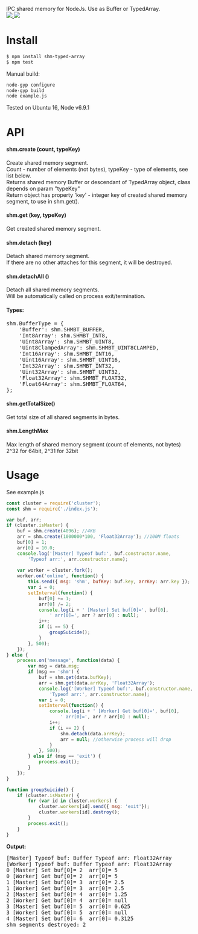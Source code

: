 IPC shared memory for NodeJs. Use as Buffer or TypedArray.<br>
<a href='https://www.npmjs.com/package/shm-typed-array'><img src='https://img.shields.io/npm/v/shm-typed-array.svg' /> <img src='https://travis-ci.org/ukrbublik/shm-typed-array.svg?branch=master' /></a>


# Install
``` bash
$ npm install shm-typed-array
$ npm test
```
Manual build:
``` bash
node-gyp configure
node-gyp build
node example.js
```
Tested on Ubuntu 16, Node v6.9.1

# API

<h4>shm.create (count, typeKey)</h4>
Create shared memory segment.<br>
Count - number of elements (not bytes), typeKey - type of elements, see list below.<br>
Returns shared memory Buffer or descendant of TypedArray object, class depends on param "typeKey"<br>
Return object has property 'key' - integer key of created shared memory segment, to use in shm.get().

<h4>shm.get (key, typeKey)</h4>
Get created shared memory segment.

<h4>shm.detach (key)</h4>
Detach shared memory segment.<br>
If there are no other attaches for this segment, it will be destroyed.

<h4>shm.detachAll ()</h4>
Detach all shared memory segments.<br>
Will be automatically called on process exit/termination.

<h4>Types:</h4>
<pre>
shm.BufferType = {
	'Buffer': shm.SHMBT_BUFFER,
	'Int8Array': shm.SHMBT_INT8,
	'Uint8Array': shm.SHMBT_UINT8,
	'Uint8ClampedArray': shm.SHMBT_UINT8CLAMPED,
	'Int16Array': shm.SHMBT_INT16,
	'Uint16Array': shm.SHMBT_UINT16,
	'Int32Array': shm.SHMBT_INT32,
	'Uint32Array': shm.SHMBT_UINT32,
	'Float32Array': shm.SHMBT_FLOAT32, 
	'Float64Array': shm.SHMBT_FLOAT64,
};
</pre>

<h4>shm.getTotalSize()</h4>
Get total size of all shared segments in bytes.

<h4>shm.LengthMax</h4>
Max length of shared memory segment (count of elements, not bytes)<br>
2^32 for 64bit, 2^31 for 32bit

# Usage
See example.js

``` js
const cluster = require('cluster');
const shm = require('./index.js');

var buf, arr;
if (cluster.isMaster) {
	buf = shm.create(4096); //4KB
	arr = shm.create(1000000*100, 'Float32Array'); //100M floats
	buf[0] = 1;
	arr[0] = 10.0;
	console.log('[Master] Typeof buf:', buf.constructor.name, 
		'Typeof arr:', arr.constructor.name);
	
	var worker = cluster.fork();
	worker.on('online', function() {
		this.send({ msg: 'shm', bufKey: buf.key, arrKey: arr.key });
		var i = 0;
		setInterval(function() {
			buf[0] += 1;
			arr[0] /= 2;
			console.log(i + ' [Master] Set buf[0]=', buf[0], 
				' arr[0]=', arr ? arr[0] : null);
			i++;
			if (i == 5) {
				groupSuicide();
			}
		}, 500);
	});	
} else {
	process.on('message', function(data) {
		var msg = data.msg;
		if (msg == 'shm') {
			buf = shm.get(data.bufKey);
			arr = shm.get(data.arrKey, 'Float32Array');
			console.log('[Worker] Typeof buf:', buf.constructor.name, 
				'Typeof arr:', arr.constructor.name);
			var i = 0;
			setInterval(function() {
				console.log(i + ' [Worker] Get buf[0]=', buf[0], 
					' arr[0]=', arr ? arr[0] : null);
				i++;
				if (i == 2) {
					shm.detach(data.arrKey);
					arr = null; //otherwise process will drop
				}
			}, 500);
		} else if (msg == 'exit') {
			process.exit();
		}
	});
}

function groupSuicide() {
	if (cluster.isMaster) {
		for (var id in cluster.workers) {
		    cluster.workers[id].send({ msg: 'exit'});
		    cluster.workers[id].destroy();
		}
		process.exit();
	}
}
```
<b>Output:</b>
<pre>
[Master] Typeof buf: Buffer Typeof arr: Float32Array
[Worker] Typeof buf: Buffer Typeof arr: Float32Array
0 [Master] Set buf[0]= 2  arr[0]= 5
0 [Worker] Get buf[0]= 2  arr[0]= 5
1 [Master] Set buf[0]= 3  arr[0]= 2.5
1 [Worker] Get buf[0]= 3  arr[0]= 2.5
2 [Master] Set buf[0]= 4  arr[0]= 1.25
2 [Worker] Get buf[0]= 4  arr[0]= null
3 [Master] Set buf[0]= 5  arr[0]= 0.625
3 [Worker] Get buf[0]= 5  arr[0]= null
4 [Master] Set buf[0]= 6  arr[0]= 0.3125
shm segments destroyed: 2
</pre>
